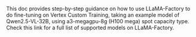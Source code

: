 This doc provides step-by-step guidance on how to use LLaMA-Factory to do fine-tuning on Vertex Custom Training, taking an example model of Qwen2.5-VL-32B, using a3-megagpu-8g (H100 mega) spot capacity type.  Check this link for a full list of supported models on LLaMA-Factory.




